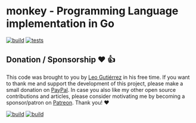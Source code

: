 # monkey - Programming Language implementation in Go

[![build](https://github.com/leogtzr/monkeylango/actions/workflows/build.yml/badge.svg)](https://github.com/leogtzr/monkeylango/actions/workflows/build.yml)
[![tests](https://github.com/leogtzr/monkeylango/actions/workflows/tests.yml/badge.svg)](https://github.com/leogtzr/monkeylango/actions/workflows/tests.yml)

## Donation / Sponsorship ❤️ 👍

This code was brought to you by [Leo Gutiérrez](https://github.com/leogtzr) in his free time. If you want to thank me and support the development of this project, please make a small donation on [PayPal](https://www.paypal.me/leogtzr). In case you also like my other open source contributions and articles, please consider motivating me by becoming a sponsor/patron on [Patreon](https://www.patreon.com/leogtzr). Thank you! ❤️



[![build](https://github.com/leogtzr/monkeylango/actions/workflows/build.yml/badge.svg)](https://github.com/leogtzr/monkeylango/actions/workflows/build.yml)
[![build](https://github.com/leogtzr/monkeylangj/actions/workflows/build.yml/badge.svg)](https://github.com/leogtzr/monkeylangj/actions/workflows/build.yml)